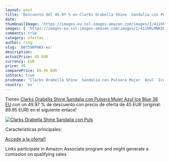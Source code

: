 ```yaml
---
layout: post
title: 'Descuento del 49.97 % en Clarks Orabella Shine  Sandalia con Puls'
date: 
thumbnailImage: 'https://images-eu.ssl-images-amazon.com/images/I/41ihRLMNK5L._SL200_.jpg'
images: [ 'https://images-eu.ssl-images-amazon.com/images/I/41ihRLMNK5L._SL200_.jpg' ]
comments: true
category: ofertas
author: ring
slug: 'B0759RPHKX-es'
description:
actualPrice: 45 EUR
currency: EUR
price: 45
comparePrice: 89.95 EUR
inStock: true
prodname: 'Clarks Orabella Shine  Sandalia con Pulsera Mujer  Azul  Ice Blue   38 EU'
country: 'es'
---
```


Tienes [Clarks Orabella Shine  Sandalia con Pulsera Mujer  Azul  Ice Blue   38 EU](https://www.amazon.es/dp/B0759RPHKX/?tag=tolees-21) con un 49.97 % de descuento con precio de oferta de 45 EUR (original: 89.95 EUR) en el siguiente enlace!

[![Clarks Orabella Shine  Sandalia con Puls](https://images-eu.ssl-images-amazon.com/images/I/41ihRLMNK5L._SL200_.jpg)](https://www.amazon.es/dp/B0759RPHKX/?tag=tolees-21)

Características principales:


[Accede a la oferta!!](https://www.amazon.es/dp/B0759RPHKX/?tag=tolees-21)

Links participate in Amazon Associate program and might generate a comission on qualifying sales



